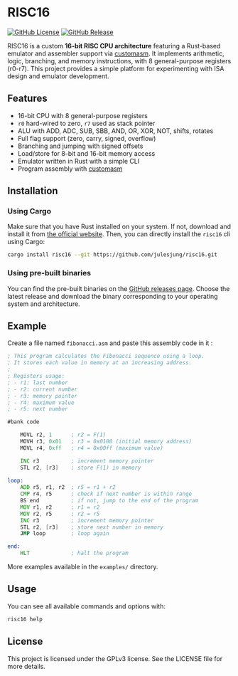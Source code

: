 # RISC16

[![GitHub License](https://img.shields.io/github/license/julesjung/risc16)](https://github.com/julesjung/risc16/blob/main/LICENSE.txt)
[![GitHub Release](https://img.shields.io/github/v/release/julesjung/risc16?include_prereleases)](https://github.com/julesjung/risc16/releases)

RISC16 is a custom **16-bit RISC CPU architecture** featuring a Rust-based emulator and assembler support via [customasm](https://github.com/hlorenzi/customasm).
It implements arithmetic, logic, branching, and memory instructions, with 8 general-purpose registers (r0-r7).
This project provides a simple platform for experimenting with ISA design and emulator development.

## Features

- 16-bit CPU with 8 general-purpose registers
- `r0` hard-wired to zero, `r7` used as stack pointer
- ALU with ADD, ADC, SUB, SBB, AND, OR, XOR, NOT, shifts, rotates
- Full flag support (zero, carry, signed, overflow)
- Branching and jumping with signed offsets
- Load/store for 8-bit and 16-bit memory access
- Emulator written in Rust with a simple CLI
- Program assembly with [customasm](https://github.com/hlorenzi/customasm)

## Installation

### Using Cargo

Make sure that you have Rust installed on your system. If not, download and install it from [the official website](https://www.rust-lang.org/tools/install). Then, you can directly install the `risc16` cli using Cargo:

```sh
cargo install risc16 --git https://github.com/julesjung/risc16.git
```

### Using pre-built binaries

You can find the pre-built binaries on the [GitHub releases page](https://github.com/julesjung/risc16/releases). Choose the latest release and download the binary corresponding to your operating system and architecture.

## Example

Create a file named `fibonacci.asm` and paste this assembly code in it :

```asm
; This program calculates the Fibonacci sequence using a loop.
; It stores each value in memory at an increasing address.
;
; Registers usage:
; - r1: last number
; - r2: current number
; - r3: memory pointer
; - r4: maximum value
; - r5: next number

#bank code

    MOVL r2, 1      ; r2 = F(1)
    MOVH r3, 0x01   ; r3 = 0x0100 (initial memory address)
    MOVL r4, 0xff   ; r4 = 0x00ff (maximum value)

    INC r3          ; increment memory pointer
    STL r2, [r3]    ; store F(1) in memory
    
loop:
    ADD r5, r1, r2  ; r5 = r1 + r2
    CMP r4, r5      ; check if next number is within range
    BS end          ; if not, jump to the end of the program
    MOV r1, r2      ; r1 = r2
    MOV r2, r5      ; r2 = r5
    INC r3          ; increment memory pointer
    STL r2, [r3]    ; store next number in memory
    JMP loop        ; loop again

end:
    HLT             ; halt the program
```

More examples available in the `examples/` directory.

## Usage

You can see all available commands and options with:

```sh
risc16 help
```

## License

This project is licensed under the GPLv3 license. See the LICENSE file for more details.